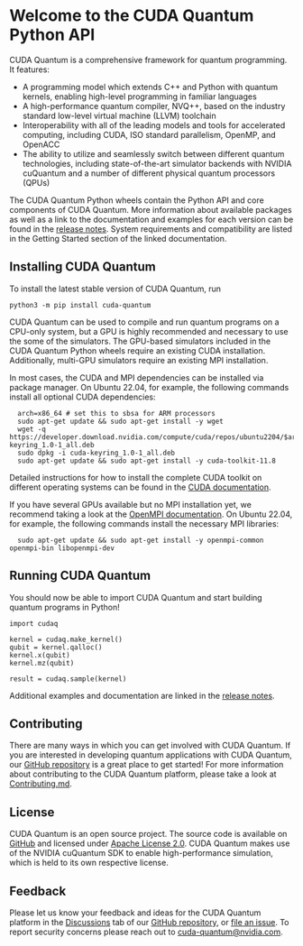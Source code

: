 # Welcome to the CUDA Quantum Python API

CUDA Quantum is a comprehensive framework for quantum programming. It features:

- A programming model which extends C++ and Python with quantum kernels,
  enabling high-level programming in familiar languages
- A high-performance quantum compiler, NVQ++, based on the industry standard
  low-level virtual machine (LLVM) toolchain
- Interoperability with all of the leading models and tools for accelerated
computing, including CUDA, ISO standard parallelism, OpenMP, and OpenACC
- The ability to utilize and seamlessly switch between different quantum
  technologies, including state-of-the-art simulator backends with NVIDIA
  cuQuantum and a number of different physical quantum processors (QPUs)

The CUDA Quantum Python wheels contain the Python API and core components of
CUDA Quantum. More information about available packages as well as a link to the
documentation and examples for each version can be found in the [release
notes][cudaq_docs_releases]. System requirements and compatibility are listed in
the Getting Started section of the linked documentation.

[cudaq_docs_releases]:
    https://nvidia.github.io/cuda-quantum/latest/releases.html

## Installing CUDA Quantum

To install the latest stable version of CUDA Quantum, run

```console
python3 -m pip install cuda-quantum
```

CUDA Quantum can be used to compile and run quantum programs on a CPU-only
system, but a GPU is highly recommended and necessary to use the some of the
simulators. The GPU-based simulators included in the CUDA Quantum Python wheels
require an existing CUDA installation. Additionally, multi-GPU simulators
require an existing MPI installation.

In most cases, the CUDA and MPI dependencies can be installed via package
manager. On Ubuntu 22.04, for example, the following commands install all
optional CUDA dependencies:

```console
  arch=x86_64 # set this to sbsa for ARM processors
  sudo apt-get update && sudo apt-get install -y wget
  wget -q https://developer.download.nvidia.com/compute/cuda/repos/ubuntu2204/$arch/cuda-keyring_1.0-1_all.deb
  sudo dpkg -i cuda-keyring_1.0-1_all.deb
  sudo apt-get update && sudo apt-get install -y cuda-toolkit-11.8
```

Detailed instructions for how to install the complete CUDA toolkit on different
operating systems can be found in the [CUDA
documentation](https://docs.nvidia.com/cuda/).

If you have several GPUs available but no MPI installation yet, we recommend
taking a look at the [OpenMPI documentation](https://docs.open-mpi.org/). On
Ubuntu 22.04, for example, the following commands install the necessary MPI
libraries:

```console
  sudo apt-get update && sudo apt-get install -y openmpi-common openmpi-bin libopenmpi-dev
```

## Running CUDA Quantum

You should now be able to import CUDA Quantum and start building quantum
programs in Python!

```console
import cudaq

kernel = cudaq.make_kernel()
qubit = kernel.qalloc()
kernel.x(qubit)
kernel.mz(qubit)

result = cudaq.sample(kernel)
```

Additional examples and documentation are linked in the [release
notes][cudaq_docs_releases].

## Contributing

There are many ways in which you can get involved with CUDA Quantum. If you are
interested in developing quantum applications with CUDA Quantum, our [GitHub
repository][github_link] is a great place to get started! For more information
about contributing to the CUDA Quantum platform, please take a look at
[Contributing.md](../Contributing.md).

## License

CUDA Quantum is an open source project. The source code is available on
[GitHub][github_link] and licensed under [Apache License 2.0](../LICENSE). CUDA
Quantum makes use of the NVIDIA cuQuantum SDK to enable high-performance
simulation, which is held to its own respective license.

[github_link]: https://github.com/NVIDIA/cuda-quantum/

## Feedback

Please let us know your feedback and ideas for the CUDA Quantum platform in the
[Discussions][discussions] tab of our [GitHub repository][github_repo], or [file
an issue][cuda_quantum_issues]. To report security concerns please reach out to
[cuda-quantum@nvidia.com](mailto:cuda-quantum@nvidia.com).

[discussions]: https://github.com/NVIDIA/cuda-quantum/discussions
[cuda_quantum_issues]: https://github.com/NVIDIA/cuda-quantum/issues
[github_repo]: https://github.com/NVIDIA/cuda-quantum
